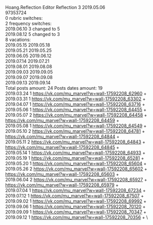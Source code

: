 Hoang.Reflection	Editor Reflection 3 2019.05.06\
97353724\
0 rubric switches:\
2 frequency switches:\
2019.06.10 3 changed to 5 \
2019.08.12 5 changed to 3 \
8 vacations:\
2019.05.15 2019.05.18 \
2019.05.21 2019.05.25 \
2019.06.05 2019.06.12 \
2019.07.14 2019.07.21 \
2019.08.01 2019.08.08 \
2019.09.03 2019.09.05 \
2019.09.07 2019.09.08 \
2019.09.13 2019.09.14 \
Total posts amount: 24	Posts dates amount: 19\
2019.03.24 1 https://vk.com/mu_marvel?w=wall-17592208_62960 + \
2019.03.31 1 https://vk.com/mu_marvel?w=wall-17592208_63302 + \
2019.04.07 1 https://vk.com/mu_marvel?w=wall-17592208_63716 + \
2019.05.06 1 https://vk.com/mu_marvel?w=wall-17592208_64455 + \
2019.05.07 2 https://vk.com/mu_marvel?w=wall-17592208_64458 + https://vk.com/mu_marvel?w=wall-17592208_64459 + \
2019.05.08 1 https://vk.com/mu_marvel?w=wall-17592208_64549 + \
2019.05.10 2 https://vk.com/mu_marvel?w=wall-17592208_64781 + https://vk.com/mu_marvel?w=wall-17592208_64844 + \
2019.05.11 2 https://vk.com/mu_marvel?w=wall-17592208_64843 + https://vk.com/mu_marvel?w=wall-17592208_64845 + \
2019.05.14 1 https://vk.com/mu_marvel?w=wall-17592208_64933 + \
2019.05.19 1 https://vk.com/mu_marvel?w=wall-17592208_65281 + \
2019.05.20 1 https://vk.com/mu_marvel?w=wall-17592208_65604 + \
2019.05.26 2 https://vk.com/mu_marvel?w=wall-17592208_65602 + https://vk.com/mu_marvel?w=wall-17592208_65603 + \
2019.06.04 2 https://vk.com/mu_marvel?w=wall-17592208_65927 + https://vk.com/mu_marvel?w=wall-17592208_65979 + \
2019.07.04 1 https://vk.com/mu_marvel?w=wall-17592208_67234 + \
2019.07.12 1 https://vk.com/mu_marvel?w=wall-17592208_67507 + \
2019.09.02 1 https://vk.com/mu_marvel?w=wall-17592208_69992 + \
2019.09.06 1 https://vk.com/mu_marvel?w=wall-17592208_70120 + \
2019.09.09 1 https://vk.com/mu_marvel?w=wall-17592208_70347 + \
2019.09.12 1 https://vk.com/mu_marvel?w=wall-17592208_70356 + \
